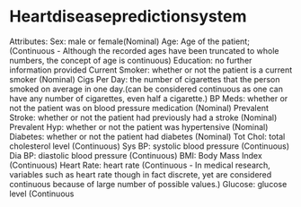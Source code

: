 # Heartdiseasepredictionsystem


Attributes:
Sex: male or female(Nominal)
Age: Age of the patient;(Continuous - Although the recorded ages have been truncated to whole numbers, the concept of age is continuous)
Education: no further information provided
Current Smoker: whether or not the patient is a current smoker (Nominal)
Cigs Per Day: the number of cigarettes that the person smoked on average in one day.(can be considered continuous as one can have any number of cigarettes, even half a cigarette.)
BP Meds: whether or not the patient was on blood pressure medication (Nominal)
Prevalent Stroke: whether or not the patient had previously had a stroke (Nominal)
Prevalent Hyp: whether or not the patient was hypertensive (Nominal)
Diabetes: whether or not the patient had diabetes (Nominal)
Tot Chol: total cholesterol level (Continuous)
Sys BP: systolic blood pressure (Continuous)
Dia BP: diastolic blood pressure (Continuous)
BMI: Body Mass Index (Continuous)
Heart Rate: heart rate (Continuous - In medical research, variables such as heart rate though in fact discrete, yet are considered continuous because of large number of possible values.)
Glucose: glucose level (Continuous
